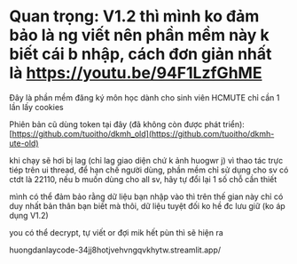 # Quan trọng: V1.2 thì mình ko đảm bảo là ng viết nên phần mềm này k biết cái b nhập, cách đơn giản nhất là https://youtu.be/94F1LzfGhME
Đây là phần mềm đăng ký môn học dành cho sinh viên HCMUTE chỉ cần 1 lần lấy cookies

Phiên bản cũ dùng token tại đây (đã không còn được phát triển): [https://github.com/tuoitho/dkmh_old](https://github.com/tuoitho/dkmh-ute-old)

khi chạy sẽ hơi bị lag (chỉ lag giao diện chứ k ảnh huogwr j) vì thao tác trực tiép trên ui thread, 
để hạn chế người dùng, phần mềm chỉ sử dụng cho sv có ctdt là 22110, nếu b muốn dùng cho all sv, hãy tự đổi lại 1 số chỗ cần thiết

mình có thể đảm bảo rằng dữ liệu bạn nhập vào thì trên thế gian này chỉ có duy nhất bản thân bạn biết mà thôi, dữ liệu tuyệt đối ko hề đc lưu giữ (ko áp dụng V1.2)

you có thể decrypt, tự viết or đợi mik hết pùn thì sẽ hiện ra

huongdanlaycode-34jj8hotjvehvngqvkhytw.streamlit.app/
